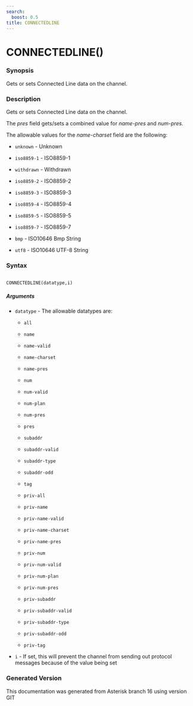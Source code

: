 ```yaml
---
search:
  boost: 0.5
title: CONNECTEDLINE
---
```


# CONNECTEDLINE()

### Synopsis

Gets or sets Connected Line data on the channel.

### Description

Gets or sets Connected Line data on the channel.<br>

The _pres_ field gets/sets a combined value for _name-pres_ and _num-pres_.<br>

The allowable values for the _name-charset_ field are the following:<br>


* `unknown` - Unknown<br>

* `iso8859-1` - ISO8859-1<br>

* `withdrawn` - Withdrawn<br>

* `iso8859-2` - ISO8859-2<br>

* `iso8859-3` - ISO8859-3<br>

* `iso8859-4` - ISO8859-4<br>

* `iso8859-5` - ISO8859-5<br>

* `iso8859-7` - ISO8859-7<br>

* `bmp` - ISO10646 Bmp String<br>

* `utf8` - ISO10646 UTF-8 String<br>

### Syntax


```

CONNECTEDLINE(datatype,i)
```
##### Arguments


* `datatype` - The allowable datatypes are:<br>

    * `all`

    * `name`

    * `name-valid`

    * `name-charset`

    * `name-pres`

    * `num`

    * `num-valid`

    * `num-plan`

    * `num-pres`

    * `pres`

    * `subaddr`

    * `subaddr-valid`

    * `subaddr-type`

    * `subaddr-odd`

    * `tag`

    * `priv-all`

    * `priv-name`

    * `priv-name-valid`

    * `priv-name-charset`

    * `priv-name-pres`

    * `priv-num`

    * `priv-num-valid`

    * `priv-num-plan`

    * `priv-num-pres`

    * `priv-subaddr`

    * `priv-subaddr-valid`

    * `priv-subaddr-type`

    * `priv-subaddr-odd`

    * `priv-tag`

* `i` - If set, this will prevent the channel from sending out protocol messages because of the value being set<br>


### Generated Version

This documentation was generated from Asterisk branch 16 using version GIT 
